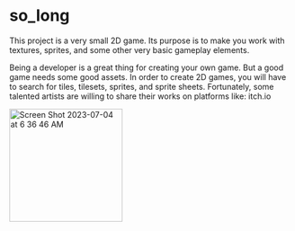 # so_long

This project is a very small 2D game.
Its purpose is to make you work with textures, sprites,
and some other very basic gameplay elements.

Being a developer is a great thing for creating your own game.
But a good game needs some good assets. In order to create 2D games, you will have
to search for tiles, tilesets, sprites, and sprite sheets.
Fortunately, some talented artists are willing to share their works on platforms like:
itch.io


<img width="201" alt="Screen Shot 2023-07-04 at 6 36 46 AM" src="https://github.com/Zyon213/so_long/assets/89134256/f669c5dc-8b15-4898-bf74-d4a5bab1a6b7">
